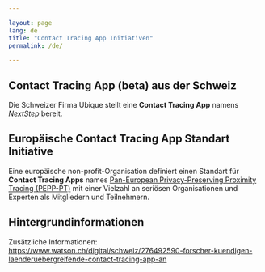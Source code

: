 ```yaml
---

layout: page
lang: de
title: "Contact Tracing App Initiativen"
permalink: /de/

---
```


## **Contact Tracing App** (beta) aus der Schweiz

Die Schweizer Firma Ubique stellt eine **Contact Tracing App** namens _[NextStep](https://next-step.io/de/)_ bereit.

## Europäische **Contact Tracing App** Standart Initiative

Eine europäische non-profit-Organisation definiert einen Standart für **Contact Tracing Apps** names [Pan-European Privacy-Preserving Proximity Tracing (PEPP-PT)](https://www.pepp-pt.org/) mit einer Vielzahl an seriösen Organisationen und Experten als Mitgliedern und Teilnehmern.

## Hintergrundinformationen

Zusätzliche Informationen: https://www.watson.ch/digital/schweiz/276492590-forscher-kuendigen-laenderuebergreifende-contact-tracing-app-an
